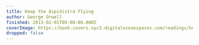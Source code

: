 ```yaml
---
title: Keep the Aspidistra Flying
author: George Orwell
finished: 2013-02-01T00:00:00.000Z
coverImage: https://book-covers.nyc3.digitaloceanspaces.com/readings/keep-the-aspidistra-flying-01.jpg
dropped: false
---
```


